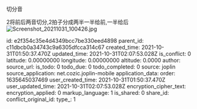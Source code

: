 切分音

2将前后两音切分,2拍子分成两半一半给前,一半给后
![Screenshot_20211031_100426.jpg](:/3c067771b19a4e919920c6aaa6b557b0)

id: e2f354c35e4d4349bcc7be330eed4898
parent_id: c11dbcb0a34743c9a6305dfcca314c67
created_time: 2021-10-31T01:50:37.470Z
updated_time: 2021-10-31T02:07:53.028Z
is_conflict: 0
latitude: 0.00000000
longitude: 0.00000000
altitude: 0.0000
author: 
source_url: 
is_todo: 0
todo_due: 0
todo_completed: 0
source: joplin
source_application: net.cozic.joplin-mobile
application_data: 
order: 1635645037469
user_created_time: 2021-10-31T01:50:37.470Z
user_updated_time: 2021-10-31T02:07:53.028Z
encryption_cipher_text: 
encryption_applied: 0
markup_language: 1
is_shared: 0
share_id: 
conflict_original_id: 
type_: 1